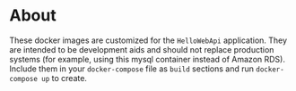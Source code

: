 # About
These docker images are customized for the `HelloWebApi` application. They are intended to be development aids and should
not replace production systems (for example, using this mysql container instead of Amazon RDS). Include them in your 
`docker-compose` file as `build` sections and run `docker-compose up` to create. 
